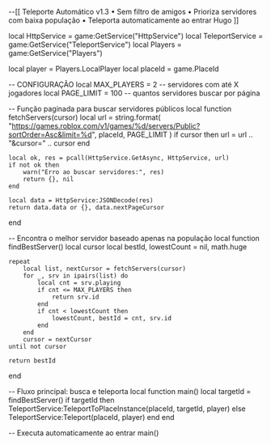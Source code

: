 --[[
  Teleporte Automático v1.3
  • Sem filtro de amigos
  • Prioriza servidores com baixa população
  • Teleporta automaticamente ao entrar
  Hugo
]]

local HttpService     = game:GetService("HttpService")
local TeleportService = game:GetService("TeleportService")
local Players         = game:GetService("Players")

local player  = Players.LocalPlayer
local placeId = game.PlaceId

-- CONFIGURAÇÃO
local MAX_PLAYERS = 2    -- servidores com até X jogadores
local PAGE_LIMIT  = 100  -- quantos servidores buscar por página

-- Função paginada para buscar servidores públicos
local function fetchServers(cursor)
    local url = string.format(
        "https://games.roblox.com/v1/games/%d/servers/Public?sortOrder=Asc&limit=%d",
        placeId, PAGE_LIMIT
    )
    if cursor then
        url = url .. "&cursor=" .. cursor
    end

    local ok, res = pcall(HttpService.GetAsync, HttpService, url)
    if not ok then
        warn("Erro ao buscar servidores:", res)
        return {}, nil
    end

    local data = HttpService:JSONDecode(res)
    return data.data or {}, data.nextPageCursor
end

-- Encontra o melhor servidor baseado apenas na população
local function findBestServer()
    local cursor
    local bestId, lowestCount = nil, math.huge

    repeat
        local list, nextCursor = fetchServers(cursor)
        for _, srv in ipairs(list) do
            local cnt = srv.playing
            if cnt <= MAX_PLAYERS then
                return srv.id
            end
            if cnt < lowestCount then
                lowestCount, bestId = cnt, srv.id
            end
        end
        cursor = nextCursor
    until not cursor

    return bestId
end

-- Fluxo principal: busca e teleporta
local function main()
    local targetId = findBestServer()
    if targetId then
        TeleportService:TeleportToPlaceInstance(placeId, targetId, player)
    else
        TeleportService:Teleport(placeId, player)
    end
end

-- Executa automaticamente ao entrar
main()
